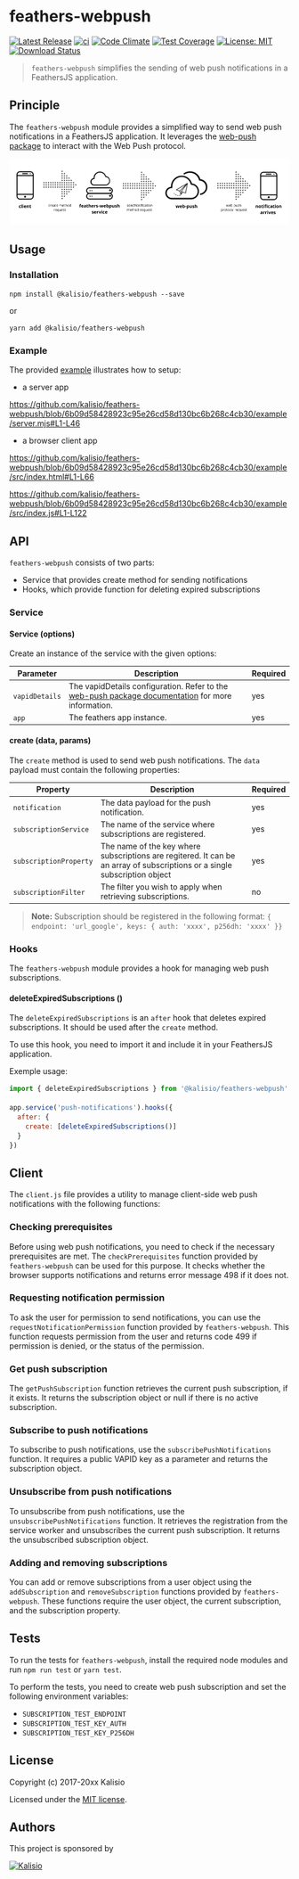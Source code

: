# feathers-webpush

[![Latest Release](https://img.shields.io/github/v/tag/kalisio/feathers-webpush?sort=semver&label=latest)](https://github.com/kalisio/feathers-webpush/releases)
[![ci](https://github.com/kalisio/feathers-webpush/actions/workflows/main.yaml/badge.svg)](https://github.com/kalisio/feathers-webpush/actions/workflows/main.yaml)
[![Code Climate](https://codeclimate.com/github/kalisio/feathers-webpush/badges/gpa.svg)](https://codeclimate.com/github/kalisio/feathers-webpush)
[![Test Coverage](https://codeclimate.com/github/kalisio/feathers-webpush/badges/coverage.svg)](https://codeclimate.com/github/kalisio/feathers-webpush/coverage)
[![License: MIT](https://img.shields.io/badge/License-MIT-yellow.svg)](https://opensource.org/licenses/MIT)
[![Download Status](https://img.shields.io/npm/dm/@kalisio/feathers-webpush.svg?style=flat-square)](https://www.npmjs.com/package/@kalisio/feathers-webpush)

> `feathers-webpush` simplifies the sending of web push notifications in a FeathersJS application.

## Principle

The `feathers-webpush` module provides a simplified way to send web push notifications in a FeathersJS application. It leverages the [web-push package](https://github.com/web-push-libs/web-push) to interact with the Web Push protocol.

![feathers-webpush principle](./docs/feathers-webpush-principle.png)

## Usage

### Installation

```shell
npm install @kalisio/feathers-webpush --save
```

or

```shell
yarn add @kalisio/feathers-webpush
```

### Example

The provided [example](./example/README.md) illustrates how to setup:

* a server app

https://github.com/kalisio/feathers-webpush/blob/6b09d58428923c95e26cd58d130bc6b268c4cb30/example/server.mjs#L1-L46

* a browser client app

https://github.com/kalisio/feathers-webpush/blob/6b09d58428923c95e26cd58d130bc6b268c4cb30/example/src/index.html#L1-L66

https://github.com/kalisio/feathers-webpush/blob/6b09d58428923c95e26cd58d130bc6b268c4cb30/example/src/index.js#L1-L122

## API

`feathers-webpush` consists of two parts:
* Service that provides create method for sending notifications
* Hooks, which provide function for deleting expired subscriptions

### Service

#### Service (options)

Create an instance of the service with the given options:

| Parameter | Description | Required |
|---|---|---|
|`vapidDetails` | The vapidDetails configuration. Refer to the [web-push package documentation](https://github.com/web-push-libs/web-push#input-3) for more information. | yes |
| `app` |  The feathers app instance. | yes |

#### create (data, params)

The `create` method is used to send web push notifications. The `data` payload must contain the following properties:

| Property | Description | Required |
|---|---|---|
|`notification` | The data payload for the push notification. | yes |
| `subscriptionService` |  The name of the service where subscriptions are registered. | yes |
| `subscriptionProperty` |  The name of the key where subscriptions are regitered. It can be an array of subscriptions or a single subscription object | yes |
| `subscriptionFilter` |  The filter you wish to apply when retrieving subscriptions. | no |

> **Note:** Subscription should be registered in the following format: `{ endpoint: 'url_google', keys: { auth: 'xxxx', p256dh: 'xxxx' }}`

### Hooks

The `feathers-webpush` module provides a hook for managing web push subscriptions.
#### deleteExpiredSubscriptions ()

The `deleteExpiredSubscriptions` is an `after` hook that deletes expired subscriptions. It should be used after the `create` method.

To use this hook, you need to import it and include it in your FeathersJS application.

Exemple usage: 

```js
import { deleteExpiredSubscriptions } from '@kalisio/feathers-webpush'

app.service('push-notifications').hooks({
  after: {
    create: [deleteExpiredSubscriptions()]
  }
})
```

## Client

The `client.js` file provides a utility to manage client-side web push notifications with the following functions:

### Checking prerequisites

Before using web push notifications, you need to check if the necessary prerequisites are met. The `checkPrerequisites` function provided by `feathers-webpush` can be used for this purpose. It checks whether the browser supports notifications and returns error message 498 if it does not.

### Requesting notification permission

To ask the user for permission to send notifications, you can use the `requestNotificationPermission` function provided by `feathers-webpush`. This function requests permission from the user and returns code 499 if permission is denied, or the status of the permission.

### Get push subscription

The `getPushSubscription` function retrieves the current push subscription, if it exists. It returns the subscription object or null if there is no active subscription.

### Subscribe to push notifications

To subscribe to push notifications, use the `subscribePushNotifications` function. It requires a public VAPID key as a parameter and returns the subscription object.

### Unsubscribe from push notifications

To unsubscribe from push notifications, use the `unsubscribePushNotifications` function. It retrieves the registration from the service worker and unsubscribes the current push subscription. It returns the unsubscribed subscription object.

### Adding and removing subscriptions

You can add or remove subscriptions from a user object using the `addSubscription` and `removeSubscription` functions provided by `feathers-webpush`. These functions require the user object, the current subscription, and the subscription property.

## Tests

To run the tests for `feathers-webpush`, install the required node modules and run `npm run test` or `yarn test`.

To perform the tests, you need to create web push subscription and set the following environment variables:
* `SUBSCRIPTION_TEST_ENDPOINT`
* `SUBSCRIPTION_TEST_KEY_AUTH`
* `SUBSCRIPTION_TEST_KEY_P256DH`

## License

Copyright (c) 2017-20xx Kalisio

Licensed under the [MIT license](LICENSE).

## Authors

This project is sponsored by 

[![Kalisio](https://s3.eu-central-1.amazonaws.com/kalisioscope/kalisio/kalisio-logo-black-256x84.png)](https://kalisio.com)
